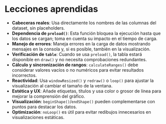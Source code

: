 # Lecciones aprendidas

- **Cabeceras reales**: Usa directamente los nombres de las columnas del dataset, sin placeholders.
- **Dependencia de `preload()`**: Esta función bloquea la ejecución hasta que los datos se cargan; toma en cuenta su impacto en el tiempo de carga.
- **Manejo de errores**: Maneja errores en la carga de datos mostrando mensajes en la consola y, si es posible, también en la visualización.
- **Verificación de `table`**: Cuando se usa `preload()`, la tabla estará disponible en `draw()` y no necesita comprobaciones redundantes.
- **Cálculo y sincronización de rangos**: `calculateRanges()` debe considerar valores vacíos o no numéricos para evitar resultados incorrectos.
- **Reactividad**: Usa `windowResized()` y `redraw()` o `loop()` para ajustar la visualización al cambiar el tamaño de la ventana.
- **Estética y UX**: Añade etiquetas, títulos y usa color o grosor de línea para mejorar la comprensión del gráfico.
- **Visualización**: `beginShape()`/`endShape()` pueden complementarse con puntos para destacar los datos.
- **Optimización**: `noLoop()` es útil para evitar redibujos innecesarios en visualizaciones estáticas.
